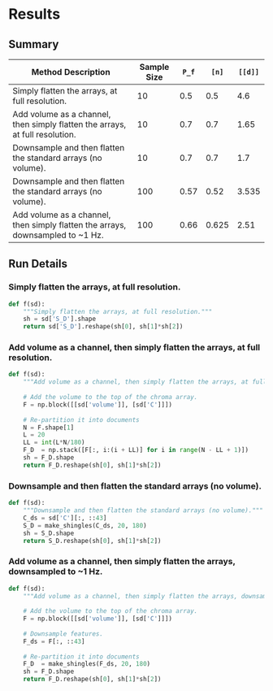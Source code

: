 # Results

## Summary

| Method Description                                                             |   Sample Size |   `P_f` |   `[n]` |   `[[d]]` |
|--------------------------------------------------------------------------------|---------------|---------|---------|-----------|
| Simply flatten the arrays, at full resolution.                                 |            10 |    0.5  |   0.5   |     4.6   |
| Add volume as a channel, then simply flatten the arrays, at full resolution.   |            10 |    0.7  |   0.7   |     1.65  |
| Downsample and then flatten the standard arrays (no volume).                   |            10 |    0.7  |   0.7   |     1.7   |
| Downsample and then flatten the standard arrays (no volume).                   |           100 |    0.57 |   0.52  |     3.535 |
| Add volume as a channel, then simply flatten the arrays, downsampled to ~1 Hz. |           100 |    0.66 |   0.625 |     2.51  |

## Run Details

### Simply flatten the arrays, at full resolution.

```python
def f(sd):
    """Simply flatten the arrays, at full resolution."""
    sh = sd['S_D'].shape
    return sd['S_D'].reshape(sh[0], sh[1]*sh[2])

```

### Add volume as a channel, then simply flatten the arrays, at full resolution.

```python
def f(sd):
    """Add volume as a channel, then simply flatten the arrays, at full resolution."""
    
    # Add the volume to the top of the chroma array.
    F = np.block([[sd['volume']], [sd['C']]])
    
    # Re-partition it into documents
    N = F.shape[1]
    L = 20
    LL = int(L*N/180)
    F_D  = np.stack([F[:, i:(i + LL)] for i in range(N - LL + 1)])
    sh = F_D.shape
    return F_D.reshape(sh[0], sh[1]*sh[2])

```

### Downsample and then flatten the standard arrays (no volume).

```python
def f(sd):
    """Downsample and then flatten the standard arrays (no volume)."""
    C_ds = sd['C'][:, ::43]
    S_D = make_shingles(C_ds, 20, 180)
    sh = S_D.shape
    return S_D.reshape(sh[0], sh[1]*sh[2])

```

### Add volume as a channel, then simply flatten the arrays, downsampled to ~1 Hz.

```python
def f(sd):
    """Add volume as a channel, then simply flatten the arrays, downsampled to ~1 Hz."""
    
    # Add the volume to the top of the chroma array.
    F = np.block([[sd['volume']], [sd['C']]])
        
    # Downsample features.
    F_ds = F[:, ::43]
    
    # Re-partition it into documents
    F_D  = make_shingles(F_ds, 20, 180)
    sh = F_D.shape
    return F_D.reshape(sh[0], sh[1]*sh[2])

```